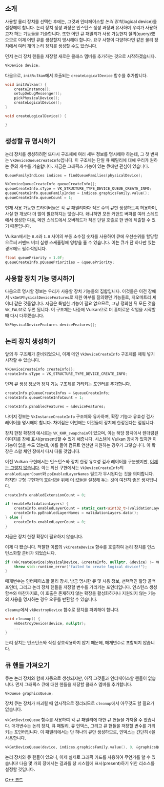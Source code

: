 ﻿## 소개

사용할 물리 장치를 선택한 후에는, 그것과 인터페이스할 *논리 장치*(logical device)를 설정해야 합니다. 논리 장치 생성 과정은 인스턴스 생성 과정과 유사하며 우리가 사용하고자 하는 기능들을 기술합니다. 또한 어떤 큐 패밀리가 사용 가능한지 질의(query)했으므로 이제 어떤 큐를 생성할지 명시해야 합니다. 요구 사항이 다양하다면 같은 물리 장치에서 여러 개의 논리 장치를 생성할 수도 있습니다.

먼저 논리 장치 핸들을 저장할 새로운 클래스 멤버를 추가하는 것으로 시작하겠습니다.

```c++
VkDevice device;
```

다음으로, `initVulkan`에서 호출되는 `createLogicalDevice` 함수를 추가합니다.

```c++
void initVulkan() {
    createInstance();
    setupDebugMessenger();
    pickPhysicalDevice();
    createLogicalDevice();
}

void createLogicalDevice() {

}
```

## 생성할 큐 명시하기

논리 장치를 생성하려면 또다시 구조체에 여러 세부 정보를 명시해야 하는데, 그 첫 번째는 `VkDeviceQueueCreateInfo`입니다. 이 구조체는 단일 큐 패밀리에 대해 우리가 원하는 큐의 개수를 기술합니다. 지금은 그래픽스 기능이 있는 큐에만 관심이 있습니다.

```c++
QueueFamilyIndices indices = findQueueFamilies(physicalDevice);

VkDeviceQueueCreateInfo queueCreateInfo{};
queueCreateInfo.sType = VK_STRUCTURE_TYPE_DEVICE_QUEUE_CREATE_INFO;
queueCreateInfo.queueFamilyIndex = indices.graphicsFamily.value();
queueCreateInfo.queueCount = 1;
```

현재 사용 가능한 드라이버들은 각 큐 패밀리마다 적은 수의 큐만 생성하도록 허용하며, 사실 한 개보다 더 많이 필요하지는 않습니다. 왜냐하면 모든 커맨드 버퍼를 여러 스레드에서 생성한 다음, 메인 스레드에서 오버헤드가 적은 단일 호출로 한 번에 제출할 수 있기 때문입니다.

Vulkan에서는 `0.0`과 `1.0` 사이의 부동 소수점 숫자를 사용하여 큐에 우선순위를 할당함으로써 커맨드 버퍼 실행 스케줄링에 영향을 줄 수 있습니다. 이는 큐가 단 하나만 있는 경우에도 필수적입니다.

```c++
float queuePriority = 1.0f;
queueCreateInfo.pQueuePriorities = &queuePriority;
```

## 사용할 장치 기능 명시하기

다음으로 명시할 정보는 우리가 사용할 장치 기능들의 집합입니다. 이것들은 이전 장에서 `vkGetPhysicalDeviceFeatures`로 지원 여부를 질의했던 기능들로, 지오메트리 셰이더 같은 것들입니다. 지금은 특별한 기능이 필요 없으므로, 그냥 정의한 뒤 모든 것을 `VK_FALSE`로 두면 됩니다. 이 구조체는 나중에 Vulkan으로 더 흥미로운 작업을 시작할 때 다시 다루겠습니다.

```c++
VkPhysicalDeviceFeatures deviceFeatures{};
```

## 논리 장치 생성하기

앞의 두 구조체가 준비되었으니, 이제 메인 `VkDeviceCreateInfo` 구조체를 채워 넣기 시작할 수 있습니다.

```c++
VkDeviceCreateInfo createInfo{};
createInfo.sType = VK_STRUCTURE_TYPE_DEVICE_CREATE_INFO;
```

먼저 큐 생성 정보와 장치 기능 구조체를 가리키는 포인터를 추가합니다.

```c++
createInfo.pQueueCreateInfos = &queueCreateInfo;
createInfo.queueCreateInfoCount = 1;

createInfo.pEnabledFeatures = &deviceFeatures;
```

나머지 정보는 `VkInstanceCreateInfo` 구조체와 유사하며, 확장 기능과 유효성 검사 레이어를 명시해야 합니다. 차이점은 이번에는 이것들이 장치에 한정된다는 점입니다.

장치 한정 확장의 예시로는 `VK_KHR_swapchain`이 있으며, 이는 해당 장치에서 렌더링된 이미지를 창에 표시(present)할 수 있게 해줍니다. 시스템에 Vulkan 장치가 있지만 이 기능이 없을 수도 있는데, 예를 들어 컴퓨트 연산만 지원하는 경우가 그렇습니다. 이 확장은 스왑 체인 장에서 다시 다룰 것입니다.

이전 Vulkan 구현에서는 인스턴스와 장치 한정 유효성 검사 레이어를 구분했지만, [이제는 그렇지 않습니다](https://www.khronos.org/registry/vulkan/specs/1.3-extensions/html/chap40.html#extendingvulkan-layers-devicelayerdeprecation). 이는 최신 구현에서는 `VkDeviceCreateInfo`의 `enabledLayerCount`와 `ppEnabledLayerNames` 필드가 무시된다는 것을 의미합니다. 하지만 구형 구현과의 호환성을 위해 이 값들을 설정해 두는 것이 여전히 좋은 생각입니다.

```c++
createInfo.enabledExtensionCount = 0;

if (enableValidationLayers) {
    createInfo.enabledLayerCount = static_cast<uint32_t>(validationLayers.size());
    createInfo.ppEnabledLayerNames = validationLayers.data();
} else {
    createInfo.enabledLayerCount = 0;
}
```

지금은 장치 한정 확장이 필요하지 않습니다.

이제 다 됐습니다. 적절한 이름의 `vkCreateDevice` 함수를 호출하여 논리 장치를 인스턴스화할 준비가 되었습니다.

```c++
if (vkCreateDevice(physicalDevice, &createInfo, nullptr, &device) != VK_SUCCESS) {
    throw std::runtime_error("failed to create logical device!");
}
```

매개변수는 인터페이스할 물리 장치, 방금 명시한 큐 및 사용 정보, 선택적인 할당 콜백 포인터, 그리고 논리 장치 핸들을 저장할 변수를 가리키는 포인터입니다. 인스턴스 생성 함수와 마찬가지로, 이 호출은 존재하지 않는 확장을 활성화하거나 지원되지 않는 기능의 사용을 명시하는 경우 오류를 반환할 수 있습니다.

`cleanup`에서 `vkDestroyDevice` 함수로 장치를 파괴해야 합니다.

```c++
void cleanup() {
    vkDestroyDevice(device, nullptr);
    ...
}
```

논리 장치는 인스턴스와 직접 상호작용하지 않기 때문에, 매개변수로 포함되지 않습니다.

## 큐 핸들 가져오기

큐는 논리 장치와 함께 자동으로 생성되지만, 아직 그것들과 인터페이스할 핸들이 없습니다. 먼저 그래픽스 큐에 대한 핸들을 저장할 클래스 멤버를 추가합니다.

```c++
VkQueue graphicsQueue;
```

장치 큐는 장치가 파괴될 때 암시적으로 정리되므로 `cleanup`에서 아무것도 할 필요가 없습니다.

`vkGetDeviceQueue` 함수를 사용하여 각 큐 패밀리에 대한 큐 핸들을 가져올 수 있습니다. 매개변수는 논리 장치, 큐 패밀리, 큐 인덱스, 그리고 큐 핸들을 저장할 변수를 가리키는 포인터입니다. 이 패밀리에서는 단 하나의 큐만 생성하므로, 인덱스는 간단히 `0`을 사용합니다.

```c++
vkGetDeviceQueue(device, indices.graphicsFamily.value(), 0, &graphicsQueue);
```

논리 장치와 큐 핸들이 있으니, 이제 실제로 그래픽 카드를 사용하여 무언가를 할 수 있습니다! 다음 몇 개의 장에서는 결과를 창 시스템에 표시(present)하기 위한 리소스를 설정할 것입니다.

[C++ 코드](/code/04_logical_device.cpp)